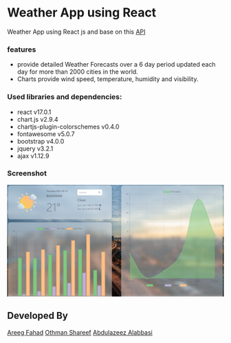# Weather App using React 

Weather  App using React js and base on this [API](https://www.metaweather.com/api/)  

### features
- provide detailed Weather Forecasts over a 6 day period updated each day for more than  2000 cities in the world.
- Charts provide wind speed, temperature, humidity and visibility.

### Used libraries and dependencies:
* react v17.0.1
* chart.js v2.9.4
* chartjs-plugin-colorschemes v0.4.0
* fontawesome v5.0.7
* bootstrap v4.0.0
* jquery v3.2.1
* ajax v1.12.9

### Screenshot 
 
![weather](weatherapp.PNG) 

## Developed By
[Areeg Fahad](https://github.com/AREEG94FAHAD) 
[Othman Shareef](https://github.com/Othmanosx)
[Abdulazeez Alabbasi](https://github.com/Saganism)

